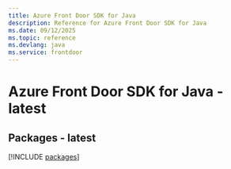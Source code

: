 ```yaml
---
title: Azure Front Door SDK for Java
description: Reference for Azure Front Door SDK for Java
ms.date: 09/12/2025
ms.topic: reference
ms.devlang: java
ms.service: frontdoor
---
```

# Azure Front Door SDK for Java - latest
## Packages - latest
[!INCLUDE [packages](front-door-index.md)]